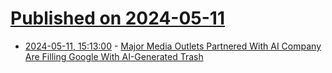 # [Published on 2024-05-11](index.md)

* [2024-05-11, 15:13:00](https://soylentnews.org/article.pl?sid=24/05/11/0113245&from=rss) - [Major Media Outlets Partnered With AI Company Are Filling Google With AI-Generated Trash](https://soylentnews.org/article.pl?sid=24/05/11/0113245&from=rss)
